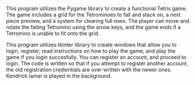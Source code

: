 This program utilizes the Pygame library to create a functional Tetris game. The game includes a grid for the Tetrominoes to fall and stack on,
a next piece preview, and a system for clearing full rows.
The player can move and rotate the falling Tetromino using the arrow keys, and the game ends if a Tetromino is unable to fit onto the grid.

This program utilizes tkinter library to create windows that allow you to
login, register, read instructions on how to play the game, and play the game if
you login succesfully.
You can register an account, and proceed to login. The code is written so that if you
attempt to register another account, the old registration credientials are over written
with the newer ones.
Kendrick lamar is played in the background.

